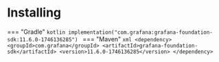 # Installing

=== "Gradle"
    ```kotlin
    implementation("com.grafana:grafana-foundation-sdk:11.6.0-1746136285")
    ```
=== "Maven"
    ```xml
    <dependency>
        <groupId>com.grafana</groupId>
        <artifactId>grafana-foundation-sdk</artifactId>
        <version>11.6.0-1746136285</version>
    </dependency>
    ```
